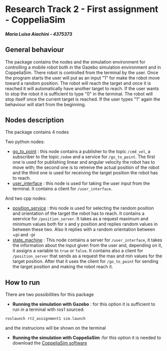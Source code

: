 # Research Track 2 - First assignment - CoppeliaSim
##### Maria Luisa Aiachini - 4375373

## General behaviour
The package contains the nodes and the simulation environment for controlling a mobile robot both in the Gazebo simulation environment and in CoppeliaSim.
There robot is controlled from the terminal by the user. Once the program starts the user will put as an input "1" for make the robot move toward a random position. The robot will reach the target and once it is reached it will automatically have another target to reach. If the user wants to stop the robot it is sufficient to type "0" in the terminal. The robot will stop itself once the current target is reached. If the user types "1" again the behaviour will start from the beginning.


## Nodes description
The package contains 4 nodes

Two python nodes:

- [go_to_point](https://github.com/Marilwoo/rt2_assignment1/blob/main/scripts/go_to_point.py) : this node contains a publisher to the topic `/cmd_vel`, a subscriber to the topic `/odom` and a service for `/go_to_point`. The first one is used for publishing linear and angular velocity the robot has to move with; the second one is to retreive the actual position of the robot and the third one is used for receiving the target position the robot has to reach.
- [user_interface](https://github.com/Marilwoo/rt2_assignment1/blob/main/scripts/user_interface.py) : this node is used for taking the user input from the terminal. It contains a client for `/user_interface`.

And two cpp nodes:

- [position_service](https://github.com/Marilwoo/rt2_assignment1/blob/main/src/position_service.cpp) : this node is used for selecting the random position and orientation of the target the robot has to reach. It contains a seervice for `/position_server`. It takes as a request maximum and minimum values both for x and y position and replies random values in between these two. Also it replies with a random orientation between +pi and -pi
- [state_machine](https://github.com/Marilwoo/rt2_assignment1/blob/main/src/state_machine.cpp) : This node contains a server for `/user_interface`, it takes the information about the input given from the user and, depending on it, it assigns a variable to `true` or `false`. It contains also a client for `/position_server` that sends as a request the max and min values for the target position. After that it uses the client for `/go_to_point` for sending the target position and making the robot reach it.



## How to run
There are two possibilities for this package
- **Running the simulation with Gazebo** : for this option it is sufficient to run in a terminal with ros1 sourced:
```
roslaunch rt2_assignment1 sim.launch
```
and the instrucions will be shown on the terminal
- **Running the simulation with CoppeliaSim** :for this option it is needed to download the [CoppeliaSim software](https://coppeliarobotics.com/downloads)





